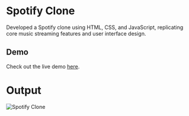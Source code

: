# Spotify Clone
 Developed a Spotify clone using HTML, CSS, and JavaScript, replicating core music streaming features and user interface design.
 
## Demo

Check out the live demo [here](https://spotifybestmusicclone.freewebhostmost.com/).

# Output
![Spotify Clone](https://github.com/user-attachments/assets/46b35c16-edc6-456c-85ac-f731926b8f6d)
